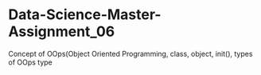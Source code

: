 # Data-Science-Master-Assignment_06
Concept of  OOps(Object Oriented Programming, class, object, init(), types of OOps type
